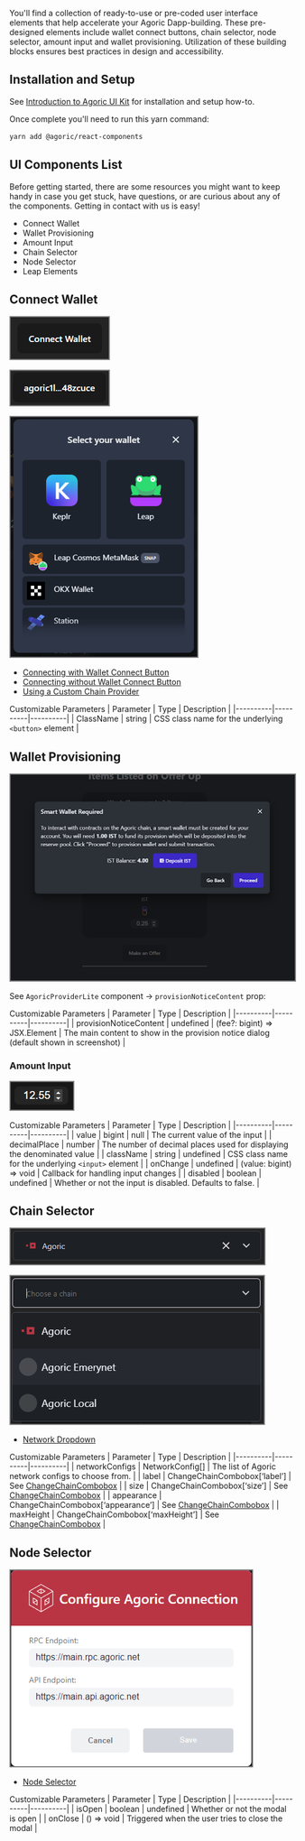 
You'll find a collection of ready-to-use or pre-coded user interface elements that help accelerate your Agoric Dapp-building. These pre-designed elements include wallet connect buttons, chain selector, node selector, amount input and wallet provisioning.
Utilization of these building blocks ensures best practices in design and accessibility.

## Installation and Setup

See [Introduction to Agoric UI Kit](https://a0a31cba.documentation-7tp.pages.dev/guides/getting-started/how-to-use-ui-kit#introduction-to-agoric-ui-kit) for installation and setup how-to.

Once complete you'll need to run this yarn command: 

```sh
yarn add @agoric/react-components
```

## UI Components List

Before getting started, there are some resources you might want to keep handy in case you get stuck, have questions, or are curious about any of the components. Getting in contact with us is easy!

- Connect Wallet
- Wallet Provisioning
- Amount Input
- Chain Selector
- Node Selector
- Leap Elements

## Connect Wallet

<img style="border: 2px solid grey"
  alt="Screenshot: Connect Wallet"
  src="./assets/connectwallet.png" />

  <img style="border: 2px solid grey"
  alt="Screenshot: Wallet Address"
  src="./assets/walletaddress.png" />

  <img style="border: 2px solid grey"
  alt="Screenshot: Select Wallet"
  src="./assets/selectwallet.png" />

- [Connecting with Wallet Connect Button](https://github.com/Agoric/ui-kit/tree/main/packages/react-components#integrating)
- [Connecting without Wallet Connect Button](https://github.com/Agoric/ui-kit/tree/main/packages/react-components#connecting-without-connectwalletbutton) 
- [Using a Custom Chain Provider](https://github.com/Agoric/ui-kit/tree/main/packages/react-components#connecting-without-connectwalletbutton)

Customizable Parameters
| Parameter | Type | Description |
|----------|----------|----------|
| ClassName   | string   | CSS class name for the underlying `<button>` element   |

## Wallet Provisioning

<img style="border: 2px solid grey"
  alt="Screenshot: Wallet provision"
  src="./assets/walletprovision.png" />

See `AgoricProviderLite` component  -> `provisionNoticeContent` prop:  

Customizable Parameters
| Parameter | Type | Description |
|----------|----------|----------|
| provisionNoticeContent   | undefined | (fee?: bigint) => JSX.Element   | The main content to show in the provision notice dialog (default shown in screenshot)   |

### Amount Input

<img style="border: 2px solid grey"
  alt="Screenshot: Amount Input"
  src="./assets/amountinput.png" />

Customizable Parameters
| Parameter | Type | Description |
|----------|----------|----------|
| value   | bigint | null   | The current value of the input   |
| decimalPlace   | number   | The number of decimal places used for displaying the denominated value   |
| className   | string | undefined   | CSS class name for the underlying `<input>` element   |
| onChange   | undefined | (value: bigint) => void   | Callback for handling input changes   |
| disabled   | boolean | undefined   | Whether or not the input is disabled. Defaults to false.   |

## Chain Selector

<img style="border: 2px solid grey"
  alt="Screenshot: Chain Selector"
  src="./assets/chainselector.png" />

  <img style="border: 2px solid grey"
  alt="Screenshot: Chain Selector 2"
  src="./assets/chainselector2.png" />

- [Network Dropdown](https://github.com/Agoric/ui-kit/tree/main/packages/react-components#network-dropdown)

Customizable Parameters
| Parameter | Type | Description |
|----------|----------|----------|
| networkConfigs   | NetworkConfig[]   | The list of Agoric network configs to choose from.   |
| label   | ChangeChainCombobox[‘label’]   | See [ChangeChainCombobox](https://storybook.cosmology.zone/?path=/docs/swap-changechaincombobox--docs)   |
| size  | ChangeChainCombobox[‘size’]   | See [ChangeChainCombobox](https://storybook.cosmology.zone/?path=/docs/swap-changechaincombobox--docs)   |
| appearance   | ChangeChainCombobox[‘appearance’]   | See [ChangeChainCombobox](https://storybook.cosmology.zone/?path=/docs/swap-changechaincombobox--docs)   |
| maxHeight   | ChangeChainCombobox[‘maxHeight’]   | See [ChangeChainCombobox](https://storybook.cosmology.zone/?path=/docs/swap-changechaincombobox--docs)   |

## Node Selector

<img style="border: 2px solid grey"
  alt="Screenshot: node selector"
  src="./assets/nodeselector.png" />

- [Node Selector](https://github.com/Agoric/ui-kit/tree/main/packages/react-components#node-selector)

Customizable Parameters
| Parameter | Type | Description |
|----------|----------|----------|
| isOpen   | boolean | undefined   | Whether or not the modal is open   |
| onClose   | () => void   | Triggered when the user tries to close the modal   |
